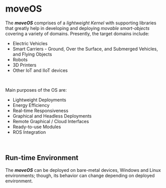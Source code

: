 # moveOS

The ***moveOS*** comprises of a *lightweight Kernel* with supporting libraries that greatly help in developing and deploying *movable smart-objects* covering a variety of domains. Presently, the target domains include:

  * Electric Vehicles
  * Smart Carriers - Ground, Over the Surface, and Submerged Vehicles, and Flying Objects
  * Robots
  * 3D Printers
  * Other IoT and IIoT devices


&nbsp;

Main purposes of the OS are:

  * Lightweight Deployments
  * Energy Efficiency
  * Real-time Responsiveness
  * Graphical and Headless Deployments
  * Remote Graphical / Cloud Interfaces
  * Ready-to-use Modules
  * ROS Integration



&nbsp;

## Run-time Environment

The ***moveOS*** can be deployed on bare-metal devices, Windows and Linux environments; though, its behavior can change depending on deployed environment.


